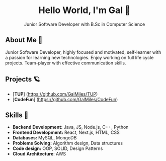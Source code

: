 
<div align="center"> 
  <h1>Hello World, I'm Gal 👋</h1>
  Junior Software Developer with B.Sc in Computer Science
</div>

  ## About Me 🌟
  Junior Software Developer, highly focused and motivated, self-learner with a passion for learning new 
  technologies. Enjoy working on full life cycle projects.
  Team-player with effective communication skills.

  
  ## Projects 🪐
  - [**TUP**] (https://github.com/GalMiles/TUP)
  - [**CodeFun**] (https://github.com/GalMiles/CodeFun) 

  ## Skills 🚀
- **Backend Development:** Java, JS, Node.js, C++, Python
- **Frontend Development:** React, Next.js, HTML, CSS
- **Databases:** MySQL, MongoDB
- **Problems Solving:** Algorithm design, Data structures
- **Code design:** OOP, SOLID, Design Patterns
- **Cloud Architecture**: AWS




  

